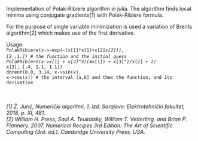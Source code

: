 Implementation of Polak-Ribiere algorithm in julia.
The algorithm finds local minima using conjugate gradients[1] with Polak-Ribiere formula.

For the purpose of single variable minimization is used a variation of Brents algorithm[2] which makes use of the first derivative.

Usage: 
<br>
<code>PolakRibiere(x->-exp(-(x[1]*x[1]+x[2]*x[2])), [2.,1.]) # the function and the initial guess </code>
<br>
<code>PolakRibiere(x->x[1] + x[2]^2/(4*x[1]) + x[3]^2/x[2] + 2/ x[3], [.4, 1.1, 1.1]) </code>
<br>
<code>dbrent(0.0, 3.14, x->sin(x), x->cos(x)) # the interval [a,b] and then the function, and its derivative</code>
<br>
<br>
<br>

<cite>
[1] Ž. Jurić, Numerički algoritmi, 1. izd. Sarajevo: Elektrotehnički fakultet, 2018, p. XI, 481.</cite>
<br>
<cite>[2] William H. Press, Saul A. Teukolsky, William T. Vetterling, and Brian P. Flannery. 2007. Numerical Recipes 3rd Edition: The Art of Scientific Computing (3rd. ed.). Cambridge University Press, USA.
</cite>
